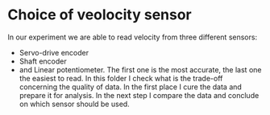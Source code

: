 # Choice of veolocity sensor
In our experiment we are able to read velocity from three different sensors:
* Servo-drive encoder
* Shaft encoder
* and Linear potentiometer.
The first one is the most accurate, the last one the easiest to read.
In this folder I check what is the trade-off concerning the quality of data.
In the first place I cure the data and prepare it for analysis.
In the next step I compare the data and conclude on which sensor should be used.
